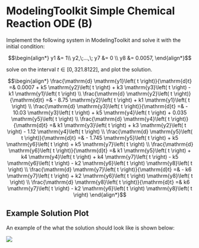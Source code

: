 # ModelingToolkit Simple Chemical Reaction ODE (B)

Implement the following system in ModelingToolkit and solve it with the initial condition:

```math
\begin{align*}
y1 &= 1\\
y2,\;...,\; y7 &= 0 \\
y8 &= 0.0057,
\end{align*}
```
solve on the interval $t\in [0, 321.8122]$, and plot the solution.

```math
\begin{align*}
\frac{\mathrm{d} \mathrm{y1}\left( t \right)}{\mathrm{d}t} =& 0.0007 + k5 \mathrm{y2}\left( t \right) + k3 \mathrm{y3}\left( t \right) - k1 \mathrm{y1}\left( t \right) \\
\frac{\mathrm{d} \mathrm{y2}\left( t \right)}{\mathrm{d}t} =&  - 8.75 \mathrm{y2}\left( t \right) + k1 \mathrm{y1}\left( t \right) \\
\frac{\mathrm{d} \mathrm{y3}\left( t \right)}{\mathrm{d}t} =&  - 10.03 \mathrm{y3}\left( t \right) + k5 \mathrm{y4}\left( t \right) + 0.035 \mathrm{y5}\left( t \right) \\
\frac{\mathrm{d} \mathrm{y4}\left( t \right)}{\mathrm{d}t} =& k1 \mathrm{y3}\left( t \right) + k3 \mathrm{y2}\left( t \right) - 1.12 \mathrm{y4}\left( t \right) \\
\frac{\mathrm{d} \mathrm{y5}\left( t \right)}{\mathrm{d}t} =&  - 1.745 \mathrm{y5}\left( t \right) + k5 \mathrm{y6}\left( t \right) + k5 \mathrm{y7}\left( t \right) \\
\frac{\mathrm{d} \mathrm{y6}\left( t \right)}{\mathrm{d}t} =& k1 \mathrm{y5}\left( t \right) + k4 \mathrm{y4}\left( t \right) + k4 \mathrm{y7}\left( t \right) - k5 \mathrm{y6}\left( t \right) - k2 \mathrm{y6}\left( t \right) \mathrm{y8}\left( t \right) \\
\frac{\mathrm{d} \mathrm{y7}\left( t \right)}{\mathrm{d}t} =&  - k6 \mathrm{y7}\left( t \right) + k2 \mathrm{y6}\left( t \right) \mathrm{y8}\left( t \right) \\
\frac{\mathrm{d} \mathrm{y8}\left( t \right)}{\mathrm{d}t} =& k6 \mathrm{y7}\left( t \right) - k2 \mathrm{y6}\left( t \right) \mathrm{y8}\left( t \right)
\end{align*}
```

## Example Solution Plot

An example of the what the solution should look like is shown below:

![](https://user-images.githubusercontent.com/1814174/206983500-fef38c1e-b35d-4457-a08b-b2d64d3a59eb.png)
